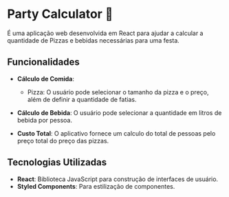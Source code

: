 # Party Calculator 🎉

É uma aplicação web desenvolvida em React para ajudar a calcular a quantidade de Pizzas e bebidas necessárias para uma festa. 

## Funcionalidades

- **Cálculo de Comida**:

  - Pizza: O usuário pode selecionar o tamanho da pizza e o preço, além de definir a quantidade de fatias.

- **Cálculo de Bebida**: O usuário pode selecionar a quantidade em litros de bebida por pessoa.

- **Custo Total**: O aplicativo fornece um calculo do total de pessoas pelo preço total do preço das pizzas.

## Tecnologias Utilizadas

- **React**: Biblioteca JavaScript para construção de interfaces de usuário.
- **Styled Components**: Para estilização de componentes.
